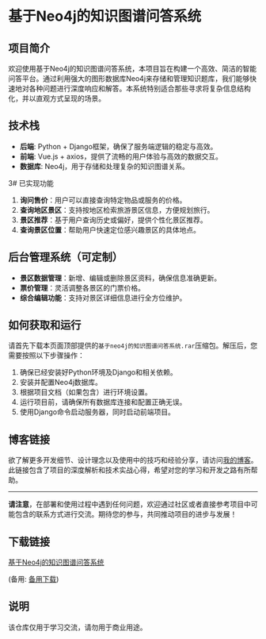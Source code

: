 # 基于Neo4j的知识图谱问答系统

## 项目简介

欢迎使用基于Neo4j的知识图谱问答系统，本项目旨在构建一个高效、简洁的智能问答平台。通过利用强大的图形数据库Neo4j来存储和管理知识题库，我们能够快速地对各种问题进行深度响应和解答。本系统特别适合那些寻求将复杂信息结构化，并以直观方式呈现的场景。

## 技术栈

- **后端**: Python + Django框架，确保了服务端逻辑的稳定与高效。
- **前端**: Vue.js + axios，提供了流畅的用户体验与高效的数据交互。
- **数据库**: Neo4j，用于存储和处理复杂的知识图谱关系。

3# 已实现功能

1. **询问售价**：用户可以直接查询特定物品或服务的价格。
2. **查询地区景区**：支持按地区检索旅游景区信息，方便规划旅行。
3. **景区推荐**：基于用户查询历史或偏好，提供个性化景区推荐。
4. **查询景区位置**：帮助用户快速定位感兴趣景区的具体地点。

## 后台管理系统（可定制）

- **景区数据管理**：新增、编辑或删除景区资料，确保信息准确更新。
- **票价管理**：灵活调整各景区的门票价格。
- **综合编辑功能**：支持对景区详细信息进行全方位维护。

## 如何获取和运行

请首先下载本页面顶部提供的`基于neo4j的知识图谱问答系统.rar`压缩包。解压后，您需要按照以下步骤操作：

1. 确保已经安装好Python环境及Django和相关依赖。
2. 安装并配置Neo4j数据库。
3. 根据项目文档（如果包含）进行环境设置。
4. 运行项目前，请确保所有数据库连接和配置正确无误。
5. 使用Django命令启动服务器，同时启动前端项目。

## 博客链接

欲了解更多开发细节、设计理念以及使用中的技巧和经验分享，请访问[我的博客](https://editor.csdn.net/md/?articleId=123735655)。此链接包含了项目的深度解析和技术实战心得，希望对您的学习和开发之路有所帮助。

---

**请注意**，在部署和使用过程中遇到任何问题，欢迎通过社区或者直接参考项目中可能包含的联系方式进行交流。期待您的参与，共同推动项目的进步与发展！

## 下载链接
[基于Neo4j的知识图谱问答系统](https://pan.quark.cn/s/47d85ddd3165) 

(备用: [备用下载](https://pan.baidu.com/s/1eZlUh9RVhBVZuq4oyOV89g?pwd=1234))

## 说明

该仓库仅用于学习交流，请勿用于商业用途。
